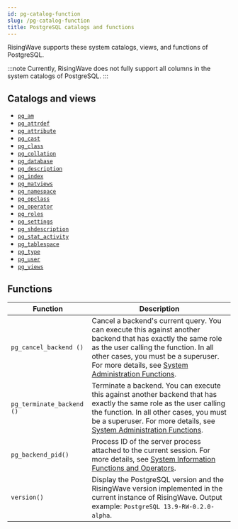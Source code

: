 ```yaml
---
id: pg-catalog-function
slug: /pg-catalog-function
title: PostgreSQL catalogs and functions
---
```

RisingWave supports these system catalogs, views, and functions of PostgreSQL.

:::note
Currently, RisingWave does not fully support all columns in the system catalogs of PostgreSQL.
:::

## Catalogs and views

- [`pg_am`](https://www.postgresql.org/docs/current/catalog-pg-am.html)
- [`pg_attrdef`](https://www.postgresql.org/docs/current/catalog-pg-attrdef.html)
- [`pg_attribute`](https://www.postgresql.org/docs/current/catalog-pg-attribute.html)
- [`pg_cast`](https://www.postgresql.org/docs/current/catalog-pg-cast.html)
- [`pg_class`](https://www.postgresql.org/docs/current/catalog-pg-class.html)
- [`pg_collation`](https://www.postgresql.org/docs/current/catalog-pg-collation.html)
- [`pg_database`](https://www.postgresql.org/docs/current/catalog-pg-database.html)
- [`pg_description`](https://www.postgresql.org/docs/current/catalog-pg-description.html)
- [`pg_index`](https://www.postgresql.org/docs/current/catalog-pg-index.html)
- [`pg_matviews`](https://www.postgresql.org/docs/current/view-pg-matviews.html)
- [`pg_namespace`](https://www.postgresql.org/docs/current/catalog-pg-namespace.html)
- [`pg_opclass`](https://www.postgresql.org/docs/current/catalog-pg-opclass.html)
- [`pg_operator`](https://www.postgresql.org/docs/current/catalog-pg-operator.html)
- [`pg_roles`](https://www.postgresql.org/docs/current/view-pg-roles.html)
- [`pg_settings`](https://www.postgresql.org/docs/current/view-pg-settings.html)
- [`pg_shdescription`](https://www.postgresql.org/docs/current/catalog-pg-shdescription.html)
- [`pg_stat_activity`](https://www.postgresql.org/docs/current/monitoring-stats.html#MONITORING-PG-STAT-ACTIVITY-VIEW)
- [`pg_tablespace`](https://www.postgresql.org/docs/current/catalog-pg-tablespace.html)
- [`pg_type`](https://www.postgresql.org/docs/current/catalog-pg-type.html)
- [`pg_user`](https://www.postgresql.org/docs/current/view-pg-user.html)
- [`pg_views`](https://www.postgresql.org/docs/current/view-pg-views.html)


## Functions

|Function|Description|
|---|---|
|`pg_cancel_backend ()`|Cancel a backend's current query. You can execute this against another backend that has exactly the same role as the user calling the function. In all other cases, you must be a superuser. For more details, see [System Administration Functions](https://www.postgresql.org/docs/current/functions-admin.html).|
|`pg_terminate_backend ()`| Terminate a backend. You can execute this against another backend that has exactly the same role as the user calling the function. In all other cases, you must be a superuser. For more details, see [System Administration Functions](https://www.postgresql.org/docs/current/functions-admin.html).|
|`pg_backend_pid()`| Process ID of the server process attached to the current session. For more details, see [System Information Functions and Operators](https://www.postgresql.org/docs/current/functions-info.html).|
|`version()` | Display the PostgreSQL version and the RisingWave version implemented in the current instance of RisingWave. Output example: `PostgreSQL 13.9-RW-0.2.0-alpha`.|


